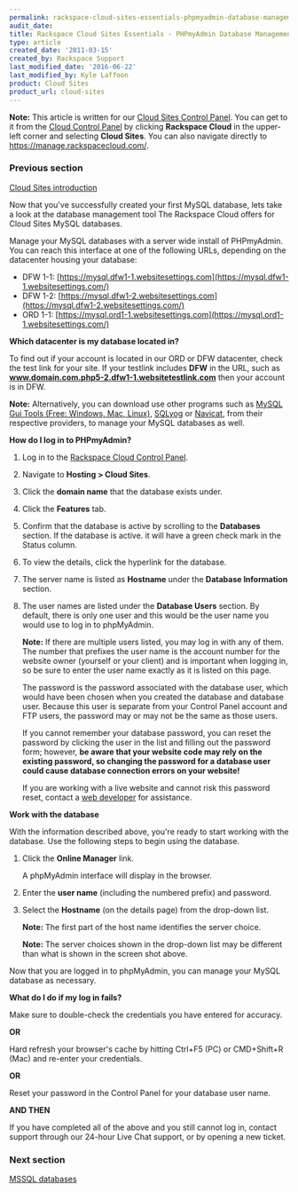 ```yaml
---
permalink: rackspace-cloud-sites-essentials-phpmyadmin-database-management-interface/
audit_date:
title: Rackspace Cloud Sites Essentials - PHPmyAdmin Database Management Interface
type: article
created_date: '2011-03-15'
created_by: Rackspace Support
last_modified_date: '2016-06-22'
last_modified_by: Kyle Laffoon
product: Cloud Sites
product_url: cloud-sites
---
```


**Note:** This article is written for our [Cloud Sites Control Panel](https://manage.rackspacecloud.com/). You can get to it from the [Cloud Control Panel](https://mycloud.rackspace.com) by clicking **Rackspace Cloud** in the upper-left corner and selecting **Cloud Sites**. You can also navigate directly to <https://manage.rackspacecloud.com/>.

### Previous section

[Cloud Sites introduction](/how-to/cloud-sites)

Now that you've successfully created your first MySQL database, lets
take a look at the database management tool The Rackspace Cloud offers
for Cloud Sites MySQL databases.

Manage your MySQL databases with a server wide install of PHPmyAdmin.
You can reach this interface at one of the following URLs, depending
on the datacenter housing your database:

-   DFW
    1-1: [https://mysql.dfw1-1.websitesettings.com](https://mysql.dfw1-1.websitesettings.com/)
-   DFW
    1-2: [https://mysql.dfw1-2.websitesettings.com](https://mysql.dfw1-2.websitesettings.com/)
-   ORD
    1-1: [https://mysql.ord1-1.websitesettings.com](https://mysql.ord1-1.websitesettings.com/)

**Which datacenter is my database located in?**

To find out if your account is located in our ORD or DFW datacenter,
check the test link for your site. If your testlink includes **DFW** in
the URL, such as **www.domain.com.php5-2.dfw1-1.websitetestlink.com** then
your account is in DFW.

**Note:** Alternatively, you can download use other programs such
as [MySQL Gui Tools (Free: Windows, Mac, Linux)](http://dev.mysql.com/downloads/gui-tools/5.0.html), [SQLyog](http://www.webyog.com/) or [Navicat](http://www.navicat.com/),
from their respective providers, to manage your MySQL databases as
well.

**How do I log in to PHPmyAdmin?**

1. Log in to the [Rackspace Cloud Control Panel](http://manage.rackspacecloud.com).
2. Navigate to **Hosting > Cloud Sites**.
3. Click the **domain name** that the database exists under.
4. Click the **Features** tab.
5. Confirm that the database is active by scrolling to the
    **Databases** section. If the database is active. it will have a
    green check mark in the Status column.
6. To view the details, click the hyperlink for the database.
7. The server name is listed as **Hostname** under the **Database
   Information** section.
8. The user names are listed under the **Database Users** section.
   By default, there is only one user and this would be the user
   name you would use to log in to phpMyAdmin.

   **Note:** If there are multiple users listed, you may log in with any
   of them. The number that prefixes the user name is the account number
   for the website owner (yourself or your client) and is important when
   logging in, so be sure to enter the user name exactly as it is listed
   on this page.

   The password is the password associated with the database user,
   which would have been chosen when you created the database and
   database user. Because this user is separate from your Control Panel
   account and FTP users, the password may or may not be the same as
   those users.

   If you cannot remember your database password, you can reset
   the password by clicking the user in the list and filling out
   the password form; however, **be aware that your website code may
   rely on the existing password, so changing the password for a
   database user could cause database connection errors on your website!**

   If you are working with a live website and cannot risk this password
   reset, contact a [web developer](/how-to/rackspace-cloud-sites-essentials-mylittleadmin-database-management-interface)
   for assistance.

**Work with the database**

With the information described above, you're ready to start working
with the database. Use the following steps to begin using the database.

1. Click the **Online Manager** link.

   A phpMyAdmin interface will display in the browser.

2. Enter the **user name** (including the numbered prefix) and password.
3. Select the **Hostname** (on the details page) from the drop-down list.

   **Note:** The first part of the host name identifies the server
   choice.

   **Note:** The server choices shown in the drop-down list may be
   different than what is shown in the screen shot above.

Now that you are logged in to phpMyAdmin, you can manage your MySQL database
as necessary.

**What do I do if my log in fails?**

Make sure to double-check the credentials you have entered for accuracy.

**OR**

Hard refresh your browser's cache by hitting Ctrl+F5 (PC) or CMD+Shift+R
(Mac) and re-enter your credentials.

**OR**

Reset your password in the Control Panel for your database user name.

**AND THEN**

If you have completed all of the above and you still cannot log in,
contact support through our 24-hour Live Chat support, or by opening a
new ticket.

### Next section

[MSSQL databases](/how-to/rackspace-cloud-sites-essentials-mssql-databases)
